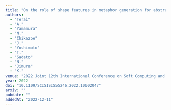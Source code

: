 ```yaml
---
title: "On the role of shape features in metaphor generation for abstract images"
authors:
  - "Terai"
  - "A."
  - "Yamamura"
  - "N."
  - "Chikazoe"
  - "J."
  - "Yoshimoto"
  - "T."
  - "Sadato"
  - "N."
  - "Jimura"
  - "K."
venue: "2022 Joint 12th International Conference on Soft Computing and Intelligent Systems and 23rd International Symposium on Advanced Intelligent Systems (SCIS&ISIS)"
year: 2022
doi: "10.1109/SCISISIS55246.2022.10002047"
arxiv: ""
pubdate: ""
addedAt: "2022-12-11"
---
```

